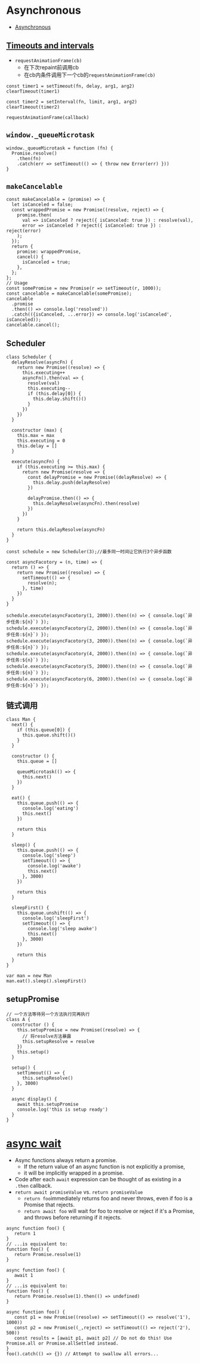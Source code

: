 # Asynchronous

- [Asynchronous](https://developer.mozilla.org/en-US/docs/Learn/JavaScript/Asynchronous)

## [Timeouts and intervals](https://developer.mozilla.org/en-US/docs/Learn/JavaScript/Asynchronous/Timeouts_and_intervals)

- `requestAnimationFrame(cb)`
    - 在下次repaint前调用cb
    - 在cb内条件调用下一个cb的`requestAnimationFrame(cb)`

```tsx
const timer1 = setTimeout(fn, delay, arg1, arg2)
clearTimeout(timer1)

const timer2 = setInterval(fn, limit, arg1, arg2)
clearTimeout(timer2)

requestAnimationFrame(callback)
```


## `window._queueMicrotask`

```tsx
window._queueMicrotask = function (fn) {
  Promise.resolve()
    .then(fn)
    .catch(err => setTimeout(() => { throw new Error(err) }))
}
```

## `makeCancelable`

```tsx
const makeCancelable = (promise) => {
  let isCanceled = false;
  const wrappedPromise = new Promise((resolve, reject) => {
    promise.then(
      val => isCanceled ? reject({ isCanceled: true }) : resolve(val),
      error => isCanceled ? reject({ isCanceled: true }) : reject(error)
    );
  });
  return {
    promise: wrappedPromise,
    cancel() {
      isCanceled = true;
    },
  };
};
// Usage
const somePromise = new Promise(r => setTimeout(r, 1000));
const cancelable = makeCancelable(somePromise);
cancelable
  .promise
  .then(() => console.log('resolved'))
  .catch(({isCanceled, ...error}) => console.log('isCanceled', isCanceled));
cancelable.cancel();
```

## Scheduler

```tsx
class Scheduler {
  delayResolve(asyncFn) {
    return new Promise((resolve) => {
      this.executing++
      asyncFn().then(val => {
        resolve(val)
        this.executing--
        if (this.delay[0]) {
          this.delay.shift()()
        }
      })
    })
  }

  constructor (max) {
    this.max = max
    this.executing = 0
    this.delay = []
  }

  execute(asyncFn) {
    if (this.executing >= this.max) {
      return new Promise(resolve => {
        const delayPromise = new Promise((delayResolve) => {
          this.delay.push(delayResolve)
        })

        delayPromise.then(() => {
          this.delayResolve(asyncFn).then(resolve)
        })
      })
    }

    return this.delayResolve(asyncFn)
  }
}

const schedule = new Scheduler(3);//最多同一时间让它执行3个异步函数

const asyncFacotory = (n, time) => {
  return () => {
    return new Promise((resolve) => {
      setTimeout(() => {
        resolve(n);
      }, time)
    })
  }
}

schedule.execute(asyncFacotory(1, 2000)).then((n) => { console.log(`异步任务:${n}`) });
schedule.execute(asyncFacotory(2, 2000)).then((n) => { console.log(`异步任务:${n}`) });
schedule.execute(asyncFacotory(3, 2000)).then((n) => { console.log(`异步任务:${n}`) });
schedule.execute(asyncFacotory(4, 2000)).then((n) => { console.log(`异步任务:${n}`) });
schedule.execute(asyncFacotory(5, 2000)).then((n) => { console.log(`异步任务:${n}`) });
schedule.execute(asyncFacotory(6, 2000)).then((n) => { console.log(`异步任务:${n}`) });
```

## 链式调用

```tsx
class Man {
  next() {
    if (this.queue[0]) {
      this.queue.shift()()
    }
  }

  constructor () {
    this.queue = []

    queueMicrotask(() => {
      this.next()
    })
  }

  eat() {
    this.queue.push(() => {
      console.log('eating')
      this.next()
    })

    return this
  }

  sleep() {
    this.queue.push(() => {
      console.log('sleep')
      setTimeout(() => {
        console.log('awake')
        this.next()
      }, 3000)
    })

    return this
  }

  sleepFirst() {
    this.queue.unshift(() => {
      console.log('sleepFirst')
      setTimeout(() => {
        console.log('sleep awake')
        this.next()
      }, 3000)
    })

    return this
  }
}

var man = new Man
man.eat().sleep().sleepFirst()
```

## setupPromise

```tsx
// 一个方法等待另一个方法执行完再执行
class A {
  constructor () {
    this.setupPromise = new Promise((resolve) => {
      // 将resolve方法暴露
      this.setupResolve = resolve
    })
    this.setup()
  }

  setup() {
    setTimeout(() => {
      this.setupResolve()
    }, 3000)
  }

  async display() {
    await this.setupPromise
    console.log('this is setup ready')
  }
}
```

# [async wait](https://developer.mozilla.org/en-US/docs/Learn/JavaScript/Asynchronous/Async_await)

- Async functions always return a promise.
    - If the return value of an async function is not explicitly a promise,
    - it will be implicitly wrapped in a promise.
- Code after each `await` expression can be thought of as existing in a `.then` callback.
- `return await promiseValue` vs. `return promiseValue`
    - `return foo`immediately returns foo and never throws, even if foo is a Promise that rejects.
    - `return await foo` will wait for foo to resolve or reject if it's a Promise, and throws before returning if it rejects.

```tsx
async function foo() {
   return 1
}
// ...is equivalent to:
function foo() {
   return Promise.resolve(1)
}

async function foo() {
   await 1
}
// ...is equivalent to:
function foo() {
   return Promise.resolve(1).then(() => undefined)
}

async function foo() {
   const p1 = new Promise((resolve) => setTimeout(() => resolve('1'), 1000))
   const p2 = new Promise((_,reject) => setTimeout(() => reject('2'), 500))
   const results = [await p1, await p2] // Do not do this! Use Promise.all or Promise.allSettled instead.
}
foo().catch(() => {}) // Attempt to swallow all errors...
```
